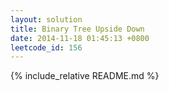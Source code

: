```yaml
---
layout: solution
title: Binary Tree Upside Down
date: 2014-11-18 01:45:13 +0800
leetcode_id: 156
---
```

{% include_relative README.md %}
